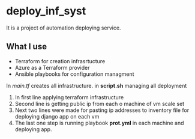 
# deploy_inf_syst

It is a project of automation deploying service.

## What I use

- Terraform for creation infrasrtucture
- Azure as a Terraform provider
- Ansible playbooks for configuration managment 

In *main.tf* creates all infrastructure. 
in **script.sh** managing all deployment 
1. In first line applying terraform infrastructure 
2. Second line is getting public ip from each o machine of vm scale set
3. Next two lines were made for pasting ip addresses to inventory file for deploying django app on each vm
4. The last one step is running playbook **prot.yml** in each machine and deploying app. 

